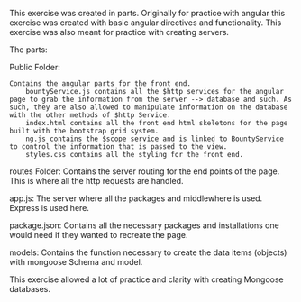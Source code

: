 This exercise was created in parts. Originally for practice with angular this exercise was created with basic angular directives and functionality. This exercise was also meant for practice with creating servers. 

The parts:
 
Public Folder:
 
	Contains the angular parts for the front end. 
		bountyService.js contains all the $http services for the angular page to grab the information from the server --> database and such. As such, they are also allowed to manipulate information on the database with the other methods of $http Service. 
		index.html contains all the front end html skeletons for the page built with the bootstrap grid system. 
		ng.js contains the $scope service and is linked to BountyService to control the information that is passed to the view. 
		styles.css contains all the styling for the front end. 

routes Folder: 
	Contains the server routing for the end points of the page. This is where all the http requests are handled. 

app.js: 
	The server where all the packages and middlewhere is used. Express is used here. 

package.json: 
	Contains all the necessary packages and installations one would need if they wanted to recreate the page.

models: 
	Contains the function necessary to create the data items (objects) with mongoose Schema and model.

This exercise allowed a lot of practice and clarity with creating Mongoose databases.

